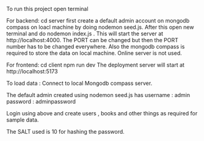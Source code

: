 To run this project 
open terminal

For backend:
cd server
first create a default admin account on mongodb compass on loacl machine by doing nodemon seed.js.
After this open new terminal and do nodemon index.js .
This will start the server at http://localhost:4000. 
The PORT can be changed but then the PORT number has to be changed everywhere. 
Also the mongodb compass is required to store the data on local machine. Online server is not used. 


For frontend:
cd client 
npm run dev 
The deployment server will start at http://localhost:5173

To load data :
Connect to local Mongodb compass server.

The default admin created using nodemon seed.js has 
    username : admin
    password : adminpassword

Login using above and create users , books and other things as required for sample data.

The SALT used is 10 for hashing the password. 
